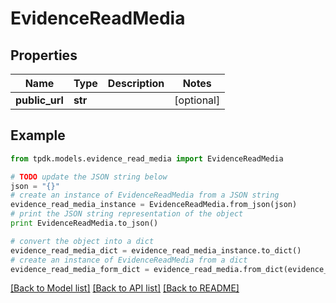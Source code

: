 # EvidenceReadMedia


## Properties
Name | Type | Description | Notes
------------ | ------------- | ------------- | -------------
**public_url** | **str** |  | [optional] 

## Example

```python
from tpdk.models.evidence_read_media import EvidenceReadMedia

# TODO update the JSON string below
json = "{}"
# create an instance of EvidenceReadMedia from a JSON string
evidence_read_media_instance = EvidenceReadMedia.from_json(json)
# print the JSON string representation of the object
print EvidenceReadMedia.to_json()

# convert the object into a dict
evidence_read_media_dict = evidence_read_media_instance.to_dict()
# create an instance of EvidenceReadMedia from a dict
evidence_read_media_form_dict = evidence_read_media.from_dict(evidence_read_media_dict)
```
[[Back to Model list]](../README.md#documentation-for-models) [[Back to API list]](../README.md#documentation-for-api-endpoints) [[Back to README]](../README.md)



